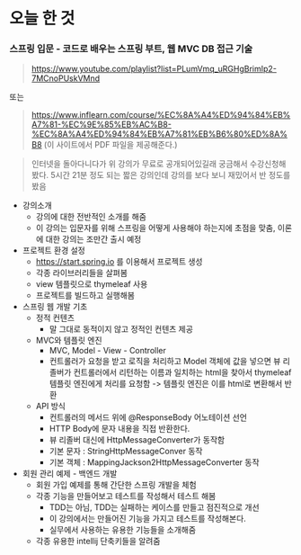 # 오늘 한 것

### 스프링 입문 - 코드로 배우는 스프링 부트, 웹 MVC DB 접근 기술

> https://www.youtube.com/playlist?list=PLumVmq_uRGHgBrimIp2-7MCnoPUskVMnd

또는

> https://www.inflearn.com/course/%EC%8A%A4%ED%94%84%EB%A7%81-%EC%9E%85%EB%AC%B8-%EC%8A%A4%ED%94%84%EB%A7%81%EB%B6%80%ED%8A%B8 (이 사이트에서 PDF 파일을 제공해준다.)

> 인터넷을 돌아다니다가 위 강의가 무료로 공개되어있길래 궁금해서 수강신청해봤다. 5시간 21분 정도 되는 짧은 강의인데 강의를 보다 보니 재밌어서 반 정도를 봤음

- 강의소개
    - 강의에 대한 전반적인 소개를 해줌
    - 이 강의는 입문자를 위해 스프링을 어떻게 사용해야 하는지에 초점을 맞춤, 이론에 대한 강의는 조만간 출시 예정
- 프로젝트 환경 설정
    - https://start.spring.io 를 이용해서 프로젝트 생성
    - 각종 라이브러리들을 살펴봄
    - view 템플릿으로 thymeleaf 사용
    - 프로젝트를 빌드하고 실행해봄 
- 스프링 웹 개발 기초
    - 정적 컨텐츠
        - 말 그대로 동적이지 않고 정적인 컨텐츠 제공
    - MVC와 템플릿 엔진
        - MVC, Model - View - Controller 
        - 컨트롤러가 요청을 받고 로직을 처리하고 Model 객체에 값을 넣으면 뷰 리졸버가 컨트롤러에서 리턴하는 이름과 일치하는 html을 찾아서 thymeleaf 템플릿 엔진에게 처리를 요청함 -> 템플릿 엔진은 이를 html로 변환해서 반환
    - API 방식
        - 컨트롤러의 메서드 위에 @ResponseBody 어노테이션 선언
        - HTTP Body에 문자 내용을 직접 반환한다.
        - 뷰 리졸버 대신에 HttpMessageConverter가 동작함
        - 기본 문자 : StringHttpMessageConver 동작
        - 기본 객체 : MappingJackson2HttpMessageConverter 동작
- 회원 관리 예제 - 백엔드 개발
    - 회원 가입 예제를 통해 간단한 스프링 개발을 체험
    - 각종 기능을 만들어보고 테스트를 작성해서 테스트 해봄
        - TDD는 아님, TDD는 실패하는 케이스를 만들고 점진적으로 개선
        - 이 강의에서는 만들어진 기능을 가지고 테스트를 작성해본다.
        - 실무에서 사용하는 유용한 기능들을 소개해줌 
    - 각종 유용한 intellij 단축키들을 알려줌 